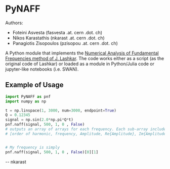 # PyNAFF

Authors:

*  Foteini Asvesta (fasvesta .at. cern .dot. ch)
*  Nikos Karastathis (nkarast .at. cern .dot. ch)
*  Panagiotis Zisopoulos (pzisopou .at. cern .dot. ch)

A Python module that implements the [Numerical Analysis of Fundamental Frequencies method of J. Lashkar](http://www.sciencedirect.com/science/article/pii/001910359090084M).
The code works either as a script (as the original code of Lashkar) or loaded as a module in Python/Julia code or jupyter-like notebooks (i.e. SWAN).


## Example of Usage
```python
import PyNAFF as pnf
import numpy as np

t = np.linspace(1, 3000, num=3000, endpoint=True)
Q = 0.12345
signal = np.sin(2.0*np.pi*Q*t)
pnf.naff(signal, 500, 1, 0 , False)
# outputs an array of arrays for each frequency. Each sub-array includes:
# [order of harmonic, frequency, Amplitude, Re{Amplitude}, Im{Amplitude]


# My frequency is simply 
pnf.naff(signal, 500, 1, 0 , False)[0][1]

```




-- nkarast
